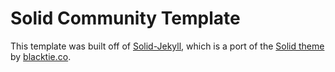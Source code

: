 # Solid Community Template

This template was built off of [Solid-Jekyll](https://github.com/st4ple/solid-jekyll), which is a port of the [Solid theme](http://www.blacktie.co/2014/05/solid-multipurpose-theme/) by [blacktie.co](http://www.blacktie.co/).

